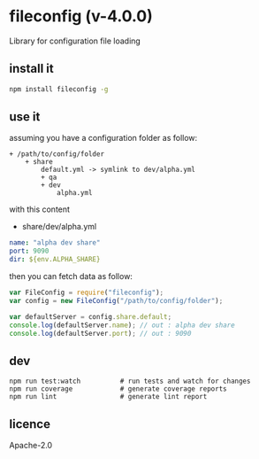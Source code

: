 # fileconfig (v-4.0.0)

Library for configuration file loading

## install it

```bash
npm install fileconfig -g
```

## use it

assuming you have a configuration folder as follow:

```
+ /path/to/config/folder
    + share
        default.yml -> symlink to dev/alpha.yml
        + qa
        + dev
            alpha.yml
```

with this content

- share/dev/alpha.yml

```yaml
name: "alpha dev share"
port: 9090
dir: ${env.ALPHA_SHARE}
```

then you can fetch data as follow:

```javascript
var FileConfig = require("fileconfig");
var config = new FileConfig("/path/to/config/folder");

var defaultServer = config.share.default;
console.log(defaultServer.name); // out : alpha dev share
console.log(defaultServer.port); // out : 9090
```

## dev

```
npm run test:watch          # run tests and watch for changes
npm run coverage            # generate coverage reports
npm run lint                # generate lint report
```

## licence

Apache-2.0
